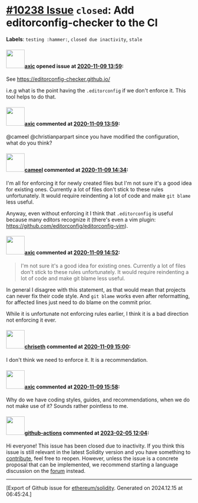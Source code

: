 # [\#10238 Issue](https://github.com/ethereum/solidity/issues/10238) `closed`: Add editorconfig-checker to the CI
**Labels**: `testing :hammer:`, `closed due inactivity`, `stale`


#### <img src="https://avatars.githubusercontent.com/u/20340?v=4" width="50">[axic](https://github.com/axic) opened issue at [2020-11-09 13:59](https://github.com/ethereum/solidity/issues/10238):

See https://editorconfig-checker.github.io/

i.e.g what is the point having the `.editorconfig` if we don't enforce it. This tool helps to do that.

#### <img src="https://avatars.githubusercontent.com/u/20340?v=4" width="50">[axic](https://github.com/axic) commented at [2020-11-09 13:59](https://github.com/ethereum/solidity/issues/10238#issuecomment-724030677):

@cameel @christianparpart since you have modified the configuration, what do you think?

#### <img src="https://avatars.githubusercontent.com/u/137030?v=4" width="50">[cameel](https://github.com/cameel) commented at [2020-11-09 14:34](https://github.com/ethereum/solidity/issues/10238#issuecomment-724051159):

I'm all for enforcing it for newly created files but I'm not sure it's a good idea for existing ones. Currently a lot of files don't stick to these rules unfortunately. It would require reindenting a lot of code and make `git blame` less useful.

Anyway, even without enforcing it I think that `.editorconfig` is useful because many editors recognize it (there's even a vim plugin: https://github.com/editorconfig/editorconfig-vim).

#### <img src="https://avatars.githubusercontent.com/u/20340?v=4" width="50">[axic](https://github.com/axic) commented at [2020-11-09 14:52](https://github.com/ethereum/solidity/issues/10238#issuecomment-724062159):

>I'm not sure it's a good idea for existing ones. Currently a lot of files don't stick to these rules unfortunately. It would require reindenting a lot of code and make git blame less useful.

In general I disagree with this statement, as that would mean that projects can never fix their code style. And `git blame` works even after reformatting, for affected lines just need to do blame on the commit prior.

While it is unfortunate not enforcing rules earlier, I think it is a bad direction not enforcing it ever.

#### <img src="https://avatars.githubusercontent.com/u/9073706?v=4" width="50">[chriseth](https://github.com/chriseth) commented at [2020-11-09 15:00](https://github.com/ethereum/solidity/issues/10238#issuecomment-724067342):

I don't think we need to enforce it. It is a recommendation.

#### <img src="https://avatars.githubusercontent.com/u/20340?v=4" width="50">[axic](https://github.com/axic) commented at [2020-11-09 15:58](https://github.com/ethereum/solidity/issues/10238#issuecomment-724103896):

Why do we have coding styles, guides, and recommendations, when we do not make use of it? Sounds rather pointless to me.

#### <img src="https://avatars.githubusercontent.com/in/15368?v=4" width="50">[github-actions](https://github.com/apps/github-actions) commented at [2023-02-05 12:04](https://github.com/ethereum/solidity/issues/10238#issuecomment-1417630534):

Hi everyone! This issue has been closed due to inactivity.
If you think this issue is still relevant in the latest Solidity version and you have something to [contribute](https://docs.soliditylang.org/en/latest/contributing.html), feel free to reopen.
However, unless the issue is a concrete proposal that can be implemented, we recommend starting a language discussion on the [forum](https://forum.soliditylang.org) instead.


-------------------------------------------------------------------------------



[Export of Github issue for [ethereum/solidity](https://github.com/ethereum/solidity). Generated on 2024.12.15 at 06:45:24.]
